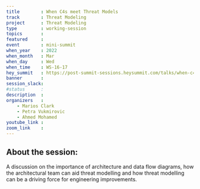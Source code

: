 ```yaml
---
title        : When C4s meet Threat Models
track        : Threat Modeling
project      : Threat Modeling
type         : working-session
topics       :
featured     :
event        : mini-summit
when_year    : 2022
when_month   : Mar
when_day     : Wed
when_time    : WS-16-17
hey_summit   : https://post-summit-sessions.heysummit.com/talks/when-c4s-meet-threat-models/
banner       : 
session_slack:
#status      : 
description  :
organizers   :
    - Marios Clark
    - Petra Vukmirovic
    - Ahmed Mohamed
youtube_link : 
zoom_link    : 
---
```


## About the session:
A discussion on the importance of architecture and data flow diagrams, how the architectural team can aid threat modelling and how threat modelling can be a driving force for engineering improvements.
